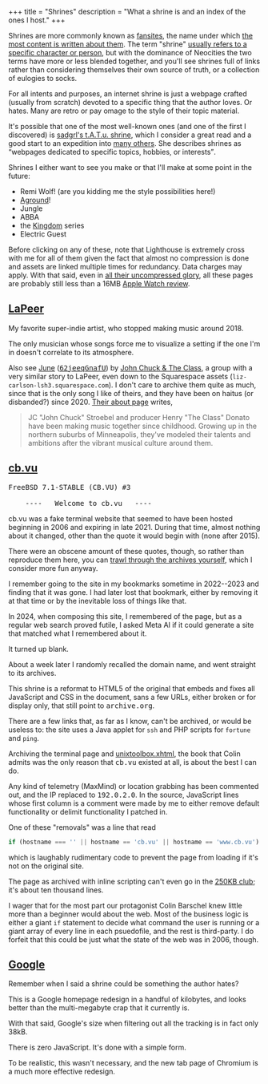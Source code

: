+++
title = "Shrines"
description = "What a shrine is and an index of the ones I host."
+++

Shrines are more commonly known as [fansites](https://en.wikipedia.org/wiki/Fansite), the name under which [the most content is written about them](https://fanlore.org/wiki/Fansite). The term "shrine" [usually refers to a specific character or person](https://fanlore.org/wiki/Character_Shrine), but with the dominance of Neocities the two terms have more or less blended together, and you'll see shrines full of links rather than considering themselves their own source of truth, or a collection of eulogies to socks.

For all intents and purposes, an internet shrine is just a webpage crafted (usually from scratch) devoted to a specific thing that the author loves. Or hates. Many are retro or pay omage to the style of their topic material.

It's possible that one of the most well-known ones (and one of the first I discovered) is [sadgrl's t.A.T.u. shrine](https://goblin-heart.net/sadgrl/shrines/tatu/), which I consider a great read and a good start to an expedition into [many others](https://neocities.org/browse?tag=shrine). She describes shrines as <q cite="https://goblin-heart.net/sadgrl/shrines">webpages dedicated to specific topics, hobbies, or interests</q>.

Shrines I either want to see you make or that I'll make at some point in the future:

- Remi Wolf! (are you kidding me the style possibilities here!)
- [Aground](https://whitethorngames.com/aground)!
- Jungle
- ABBA
- the [Kingdom](https://kingdomthegame.com) series
- Electric Guest

Before clicking on any of these, note that Lighthouse is extremely cross with me for all of them given the fact that almost no compression is done and assets are linked multiple times for redundancy. Data charges may apply. With that said, even in [all their uncompressed glory](https://idlewords.com/talks/website_obesity.htm), all these pages are probably still less than a 16MB [Apple Watch review](https://theverge.com/a/apple-watch-review).

## [LaPeer](lapeer.html)

My favorite super-indie artist, who stopped making music around 2018.

The only musician whose songs force me to visualize a setting if the one I'm in doesn't correlate to its atmosphere.

<aside>

Also see [June](https://web.archive.org/web/20240819043305/https://invidious.privacyredirect.com/videoplayback?expire=1724063573&ei=9crCZuiNCdaO6dsP98nvsA8&ip=2a12%3A5940%3A78e6%3A6c7a%3Ac566%3A5334%3Affd%3Aab4a&id=o-AOViFBVlsApl_ICnV88572v85zeDpOpjOL4e2v4D8Cfb&itag=251&source=youtube&requiressl=yes&xpc=EgVo2aDSNQ%3D%3D&mh=j-&mm=31%2C26&mn=sn-4g5edndl%2Csn-5hne6n6e&ms=au%2Conr&mv=m&mvi=1&pl=48&gcr=gb&initcwndbps=1627500&bui=AQmm2ewNzIJjvNA79XuG-tozP7QGZrav9BQKxdQ6rnw2tfjjMbhTyqAxHyT7QD-6cTpbsrFcNEpMCSvC&spc=Mv1m9pz4PulPbGjHz269CqTZPDHiKNiB4XEz0sb9mRNrgFkLthySAc9xsmRQ&vprv=1&svpuc=1&mime=audio%2Fwebm&ns=K8sft4I-tOTGEKbNqOPZyjwQ&rqh=1&gir=yes&clen=4364454&ratebypass=yes&dur=253.681&lmt=1714493502324560&mt=1724041515&fvip=3&keepalive=yes&c=WEB&sefc=1&txp=2318224&n=xLxI4czrfmPLVA&sparams=expire%2Cei%2Cip%2Cid%2Citag%2Csource%2Crequiressl%2Cxpc%2Cgcr%2Cbui%2Cspc%2Cvprv%2Csvpuc%2Cmime%2Cns%2Crqh%2Cgir%2Cclen%2Cratebypass%2Cdur%2Clmt&lsparams=mh%2Cmm%2Cmn%2Cms%2Cmv%2Cmvi%2Cpl%2Cinitcwndbps&lsig=AGtxev0wRQIgSNY-0ZFx8u89TTqKIZcyNbGMb36PHXGzzaiKhOaMF0ACIQC6PbQKg9mQbnnxgJ-qNHHw9Yc_ozLSX9Uy-5fdrhfj7Q%3D%3D&sig=AJfQdSswRQIgWHzUyyhtIv4S23hrYWFbcN_o9XR_g7JMYsd1wamNnhoCIQDjCpeE3ZixoWsoS3D6PbXp5y53I70fZa4kxu1hDqA44Q%3D%3D&pot=MpQBnPMw8qPblCGcy3M747jV3-8sYLz5GGt0ZFREMYzi25XXR3AukqgQes561uAn-E85tgGcg1jIcBs-bjR6mja1uwI2n5r4F4S4Qtzdy8Tpv9f5o4vWj5GfrojKx_UynwjmOLfQIeQAonqQFshC_KnDc6wTqANMZfP4qtkbUOrr1MWvQNsRx5X89fZQ6xtETkP_kf2DFw%3D%3D&host=rr1---sn-4g5edndl.googlevideo.com&title=June-62jeeqGnafU.webm) ([<samp>62jeeqGnafU</samp>](https://youtube.com/embed/62jeeqGnafU)) by [John Chuck & The Class](https://web.archive.org/web/20201031085759/https://johnchuckandtheclass.com/), a group with a very similar story to LaPeer, even down to the Squarespace assets (`liz-carlson-lsh3.squarespace.com`). I don't care to archive them quite as much, since that is the only song I like of theirs, and they have been on haitus (or disbanded?) since 2020. [Their about page](https://web.archive.org/web/20190925010016/http://johnchuckandtheclass.com/about) writes,

> JC "John Chuck" Stroebel and producer Henry "The Class" Donato have been making music together since childhood. Growing up in the northern suburbs of Minneapolis, they've modeled their talents and ambitions after the vibrant musical culture around them.

</aside>

## [cb.vu](cb.vu.html)

<pre>
FreeBSD 7.1-STABLE (CB.VU) #3

	----   Welcome to cb.vu   ----
</pre>

cb.vu was a fake terminal website that seemed to have been hosted beginning in 2006 and expiring in late 2021. During that time, almost nothing about it changed, other than the quote it would begin with (none after 2015).

There were an obscene amount of these quotes, though, so rather than reproduce them here, you can [trawl through the archives yourself](https://web.archive.org/web/20080414161151/http://www.cb.vu/), which I consider more fun anyway.

I remember going to the site in my bookmarks sometime in 2022--2023 and finding that it was gone. I had later lost that bookmark, either by removing it at that time or by the inevitable loss of things like that.

In 2024, when composing this site, I remembered of the page, but as a regular web search proved futile, I asked Meta AI if it could generate a site that matched what I remembered about it.

It turned up blank.

About a week later I randomly recalled the domain name, and went straight to its archives.

This shrine is a reformat to HTML5 of the original that embeds and fixes all JavaScript and CSS in the document, sans a few URLs, either broken or for display only, that still point to <samp>archive.org</samp>.

There are a few links that, as far as I know, can't be archived, or would be useless to: the site uses a Java applet for `ssh` and PHP scripts for `fortune` and `ping`.

Archiving the terminal page and [unixtoolbox.xhtml](unixtoolbox.xhtml), the book that Colin admits was the only reason that <samp>cb.vu</samp> existed at all, is about the best I can do.

Any kind of telemetry (MaxMind) or location grabbing has been commented out, and the IP replaced to <samp>192.0.2.0</samp>. In the source, JavaScript lines whose first column is a comment were made by me to either remove default functionality or delimit functionality I patched in.

One of these "removals" was a line that read

```js
if (hostname === '' || hostname == 'cb.vu' || hostname == 'www.cb.vu') {
```

which is laughably rudimentary code to prevent the page from loading if it's not on the original site.

The page as archived with inline scripting can't even go in the [250KB club](https://250kb.club); it's about ten thousand lines.

I wager that for the most part our protagonist Colin Barschel knew little more than a beginner would about the web. Most of the business logic is either a giant `if` statement to decide what command the user is running or a giant array of every line in each psuedofile, and the rest is third-party. I do forfeit that this could be just what the state of the web was in 2006, though.

## [Google](googol.html)

Remember when I said a shrine could be something the author hates?

This is a Google homepage redesign in a handful of kilobytes, and looks better than the multi-megabyte crap that it currently is.

<aside>With that said, Google's size when filtering out all the tracking is in fact only 38kB.</aside>

There is zero JavaScript. It's done with a simple form.

To be realistic, this wasn't necessary, and the new tab page of Chromium is a much more effective redesign.
